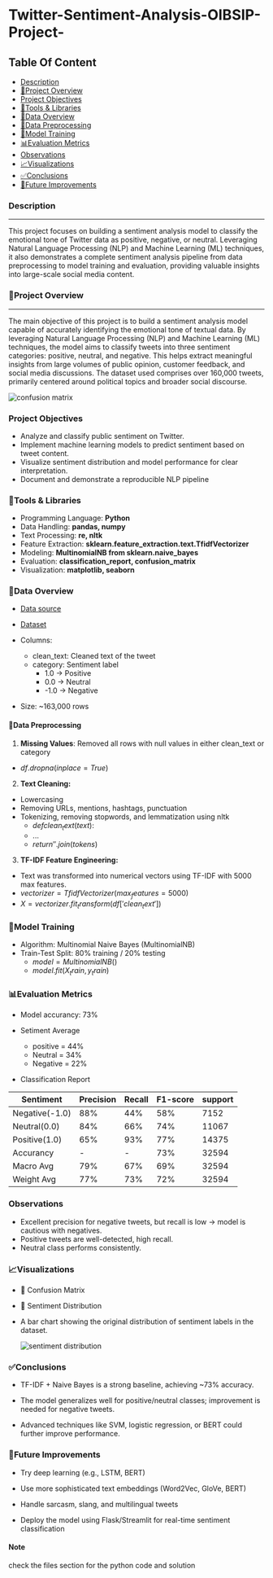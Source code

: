 # Twitter-Sentiment-Analysis-OIBSIP-Project-
## Table Of Content

- [Description](#description)
- [📌Project Overview](#📌project-overview)
- [Project Objectives](#project-objectives)
- [🧰Tools & Libraries](#🧰tools-&-libraries)
- [📂Data Overview](#📂data-overview)
- [🔄Data Preprocessing](#🔄data-preprocessing)
- [🤖Model Training](#🤖model-training)
- [📊Evaluation Metrics](#📊evaluation-metrics)
- [Observations](#Observations)
- [📈Visualizations](#📈visualizations)
- [✅Conclusions](#✅conclusions)
- [🚀Future Improvements](#🚀future-improvements)
  

### Description
---
This project focuses on building a sentiment analysis model to classify the emotional tone of Twitter data as positive, negative, or neutral. Leveraging Natural Language Processing (NLP) and Machine Learning (ML) techniques, it also demonstrates a complete sentiment analysis pipeline from data preprocessing to model training and evaluation, providing valuable insights into large-scale social media content.

### 📌Project Overview
---
The main objective of this project is to build a sentiment analysis model capable of accurately identifying the emotional tone of textual data. By leveraging Natural Language Processing (NLP) and Machine Learning (ML) techniques, the model aims to classify tweets into three sentiment categories: positive, neutral, and negative. This helps extract meaningful insights from large volumes of public opinion, customer feedback, and social media discussions. The dataset used comprises over 160,000 tweets, primarily centered around political topics and broader social discourse.

![confusion matrix](https://github.com/user-attachments/assets/0b5289f7-2783-4b18-a8c7-9d56594c9ca0)


### Project Objectives

- Analyze and classify public sentiment on Twitter.
- Implement machine learning models to predict sentiment based on tweet content.
- Visualize sentiment distribution and model performance for clear interpretation.
- Document and demonstrate a reproducible NLP pipeline

### 🧰Tools & Libraries

- Programming Language: **Python**
- Data Handling: **pandas, numpy**
- Text Processing: **re, nltk**
- Feature Extraction: **sklearn.feature_extraction.text.TfidfVectorizer**
- Modeling: **MultinomialNB from sklearn.naive_bayes**
- Evaluation: **classification_report, confusion_matrix**
- Visualization: **matplotlib, seaborn**

### 📂Data Overview
 - <a href="https://www.kaggle.com/datasets/saurabhshahane/twitter-sentiment-dataset">Data source</a>

 - <a href="https://github.com/Conyegwara/Twitter-Sentiment-Analysis-OIBSIP-Project-/blob/main/Twitter_Data.csv">Dataset</a>

- Columns:
  - clean_text: Cleaned text of the tweet
  - category: Sentiment label
    - 1.0 → Positive
    - 0.0 → Neutral
    - -1.0 → Negative
       
- Size: ~163,000 rows

#### 🔄Data Preprocessing

1. **Missing Values**: Removed all rows with null values in either clean_text or category
  - $df.dropna(inplace=True)$
 
 2. **Text Cleaning:**
  - Lowercasing
  - Removing URLs, mentions, hashtags, punctuation
  - Tokenizing, removing stopwords, and lemmatization using nltk
    - $def clean_text(text)$:
    - $...$
    - $return ' '.join(tokens)$
   
3. **TF-IDF Feature Engineering:**
  - Text was transformed into numerical vectors using TF-IDF with 5000 max features.
  - $vectorizer = TfidfVectorizer(max_features=5000)$
  - $X = vectorizer.fit_transform(df['clean_text'])$

### 🤖Model Training

- Algorithm: Multinomial Naive Bayes (MultinomialNB)
- Train-Test Split: 80% training / 20% testing
  - $model = MultinomialNB()$
  - $model.fit(X_train, y_train)$


### 📊Evaluation Metrics

- Model accurancy: 73%
-  Setiment Average
   - positive = 44%
   - Neutral = 34%
   -  Negative = 22%
  
- Classification Report

|Sentiment|Precision|Recall|F1-score|support|
|---------|---------|------|--------|-------|
|Negative(-1.0)|88%|44%|58%|7152|
|Neutral(0.0)|84%|66%|74%|11067|
|Positive(1.0)|65%|93%|77%|14375|
|Accurancy|-|-|73%|32594|
|Macro Avg|79%|67%|69%|32594|
|Weight Avg|77%|73%|72%|32594|

### Observations

- Excellent precision for negative tweets, but recall is low → model is cautious with negatives.
- Positive tweets are well-detected, high recall.
- Neutral class performs consistently.

### 📈Visualizations
- 🔹 Confusion Matrix
- 🔹 Sentiment Distribution
- A bar chart showing the original distribution of sentiment labels in the dataset.

  ![sentiment distribution](https://github.com/user-attachments/assets/f0b710fa-2007-484d-8227-4eb56f4f4cd1)


### ✅Conclusions
- TF-IDF + Naive Bayes is a strong baseline, achieving ~73% accuracy.

- The model generalizes well for positive/neutral classes; improvement is needed for negative tweets.

- Advanced techniques like SVM, logistic regression, or BERT could further improve performance.

### 🚀Future Improvements

- Try deep learning (e.g., LSTM, BERT)

- Use more sophisticated text embeddings (Word2Vec, GloVe, BERT)

- Handle sarcasm, slang, and multilingual tweets

- Deploy the model using Flask/Streamlit for real-time sentiment classification

#### Note
check the files section for the python code and solution































